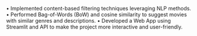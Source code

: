 • Implemented content-based filtering techniques leveraging NLP methods.
• Performed Bag-of-Words (BoW) and cosine similarity to suggest movies with similar genres and descriptions.
• Developed a Web App using Streamlit and API to make the project more interactive and user-friendly.
